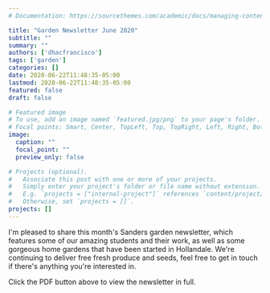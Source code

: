 ```yaml
---
# Documentation: https://sourcethemes.com/academic/docs/managing-content/

title: "Garden Newsletter June 2020"
subtitle: ""
summary: ""
authors: ['dhacfrancisco']
tags: ['garden']
categories: []
date: 2020-06-22T11:48:35-05:00
lastmod: 2020-06-22T11:48:35-05:00
featured: false
draft: false

# Featured image
# To use, add an image named `featured.jpg/png` to your page's folder.
# Focal points: Smart, Center, TopLeft, Top, TopRight, Left, Right, BottomLeft, Bottom, BottomRight.
image:
  caption: ""
  focal_point: ""
  preview_only: false

# Projects (optional).
#   Associate this post with one or more of your projects.
#   Simply enter your project's folder or file name without extension.
#   E.g. `projects = ["internal-project"]` references `content/project/deep-learning/index.md`.
#   Otherwise, set `projects = []`.
projects: []
---
```


I'm pleased to share this month's Sanders garden newsletter, which features some of our amazing students and their work, as well as some gorgeous home gardens that have been started in Hollandale. We're continuing to deliver free fresh produce and seeds, feel free to get in touch if there's anything you're interested in.

Click the PDF button above to view the newsletter in full.
